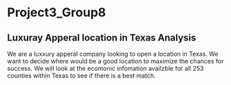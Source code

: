 # Project3_Group8

## Luxuray Apperal location in Texas Analysis

We are a luxxury apperal company looking to open a location in Texas. We want to decide where would be a good location to maximize the chances for success. We will look at the ecomonic infomation availzble for all 253 counties within Texas to see if there is a best match.